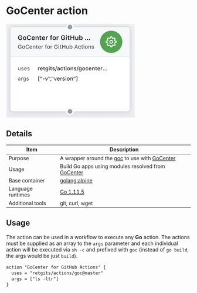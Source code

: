 # GoCenter action

![GoCenter Action](./gocenter.png)

## Details

| Item              | Description                                                                                                       |
|-------------------|-------------------------------------------------------------------------------------------------------------------|
| Purpose           | A wrapper around the [goc](https://github.com/jfrog/goc) to use with [GoCenter](https://gocenter.jfrog.com/stats) |
| Usage             | Build Go apps using modules resolved from [GoCenter](https://gocenter.jfrog.com/stats)                            |
| Base container    | [golang:alpine](https://hub.docker.com/_/golang?tab=description)                                                  |
| Language runtimes | [Go 1.11.5](https://golang.org/doc/go1.11)                                                                        |
| Additional tools  | git, curl, wget                                                                                                   |

## Usage

The action can be used in a workflow to execute any **Go** action. The actions must be supplied as an array to the `args` parameter and each individual action will be executed via `sh -c` and prefixed with `goc` (instead of `go build`, the args would be just `build`).

```hcl
action "GoCenter for GitHub Actions" {
  uses = "retgits/actions/goc@master"
  args = ["ls -ltr"]
}
```